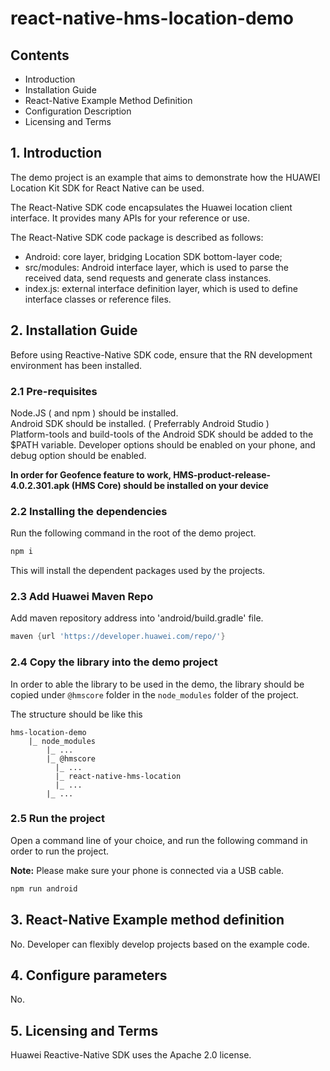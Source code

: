 # react-native-hms-location-demo

## Contents

- Introduction
- Installation Guide
- React-Native Example Method Definition
- Configuration Description
- Licensing and Terms

## 1. Introduction

The demo project is an example that aims to demonstrate how the HUAWEI Location Kit SDK for React Native can be used.

The React-Native SDK code encapsulates the Huawei location client interface. It provides many APIs for your reference or use.

The React-Native SDK code package is described as follows:

- Android: core layer, bridging Location SDK bottom-layer code;
- src/modules: Android interface layer, which is used to parse the received data, send requests and generate class instances.
- index.js: external interface definition layer, which is used to define interface classes or reference files.

## 2. Installation Guide

Before using Reactive-Native SDK code, ensure that the RN development environment has been installed.

### 2.1 Pre-requisites

Node.JS ( and npm ) should be installed.<br/>
Android SDK should be installed. ( Preferrably Android Studio )<br/>
Platform-tools and build-tools of the Android SDK should be added to the $PATH variable.
Developer options should be enabled on your phone, and debug option should be enabled.

<b>In order for Geofence feature to work, HMS-product-release-4.0.2.301.apk (HMS Core) should be installed on your device</b>

### 2.2 Installing the dependencies

Run the following command in the root of the demo project.

```bash
npm i
```

This will install the dependent packages used by the projects.

### 2.3 Add Huawei Maven Repo

Add maven repository address into 'android/build.gradle' file.

```groovy
maven {url 'https://developer.huawei.com/repo/'}
```

### 2.4 Copy the library into the demo project

In order to able the library to be used in the demo, the library should be copied under `@hmscore` folder in the `node_modules` folder of the project.

The structure should be like this

```text
hms-location-demo
    |_ node_modules
        |_ ...
        |_ @hmscore
          |_ ...
          |_ react-native-hms-location
          |_ ...
        |_ ...
```

### 2.5 Run the project

Open a command line of your choice, and run the following command in order to run the project.

<b>Note:</b> Please make sure your phone is connected via a USB cable.

```bash
npm run android
```

## 3. React-Native Example method definition

No. Developer can flexibly develop projects based on the example code.

## 4. Configure parameters

No.

## 5. Licensing and Terms

Huawei Reactive-Native SDK uses the Apache 2.0 license.
